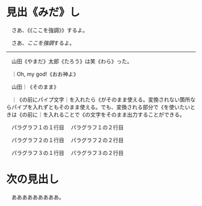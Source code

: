 # 見出《みだ》し

　さあ、《《ここを強調》》するよ。

　さあ、*ここを強調*するよ。

---

　山田《やまだ》太郎《たろう》は笑《わら》った。

　｜Oh, my god!《おお神よ》

　山田｜《そのまま》

　｜《の前にパイプ文字｜を入れたら《がそのまま使える。変換されない箇所ならパイプを入れずともそのまま使える。でも、変換される部分で《を使いたいときは《の前に｜を入れることで《の文字をそのまま出力することができる。

　パラグラフ１の１行目
　パラグラフ１の２行目

　パラグラフ２の１行目
　パラグラフ２の２行目


　パラグラフ３の１行目
　パラグラフ３の２行目

# 次の見出し

　あああああああああ。

